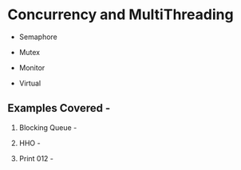 # Concurrency and MultiThreading 

* Semaphore 
* Mutex 
* Monitor

* Virtual 


## Examples Covered - 
1. Blocking Queue - 


2. HHO - 


3. Print 012 - 


